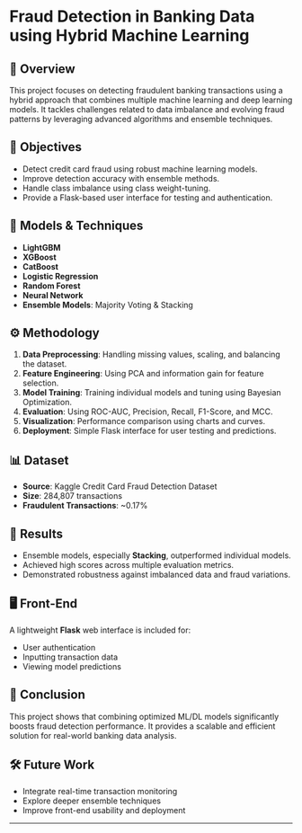 # Fraud Detection in Banking Data using Hybrid Machine Learning

## 📌 Overview
This project focuses on detecting fraudulent banking transactions using a hybrid approach that combines multiple machine learning and deep learning models. It tackles challenges related to data imbalance and evolving fraud patterns by leveraging advanced algorithms and ensemble techniques.

## 🎯 Objectives
- Detect credit card fraud using robust machine learning models.
- Improve detection accuracy with ensemble methods.
- Handle class imbalance using class weight-tuning.
- Provide a Flask-based user interface for testing and authentication.

## 🧠 Models & Techniques
- **LightGBM**
- **XGBoost**
- **CatBoost**
- **Logistic Regression**
- **Random Forest**
- **Neural Network**
- **Ensemble Models**: Majority Voting & Stacking

## ⚙️ Methodology
1. **Data Preprocessing**: Handling missing values, scaling, and balancing the dataset.
2. **Feature Engineering**: Using PCA and information gain for feature selection.
3. **Model Training**: Training individual models and tuning using Bayesian Optimization.
4. **Evaluation**: Using ROC-AUC, Precision, Recall, F1-Score, and MCC.
5. **Visualization**: Performance comparison using charts and curves.
6. **Deployment**: Simple Flask interface for user testing and predictions.

## 📊 Dataset
- **Source**: Kaggle Credit Card Fraud Detection Dataset
- **Size**: 284,807 transactions
- **Fraudulent Transactions**: ~0.17%

## 🚀 Results
- Ensemble models, especially **Stacking**, outperformed individual models.
- Achieved high scores across multiple evaluation metrics.
- Demonstrated robustness against imbalanced data and fraud variations.

## 🖥️ Front-End
A lightweight **Flask** web interface is included for:
- User authentication
- Inputting transaction data
- Viewing model predictions

## 📌 Conclusion
This project shows that combining optimized ML/DL models significantly boosts fraud detection performance. It provides a scalable and efficient solution for real-world banking data analysis.

## 🛠️ Future Work
- Integrate real-time transaction monitoring
- Explore deeper ensemble techniques
- Improve front-end usability and deployment

---
  

